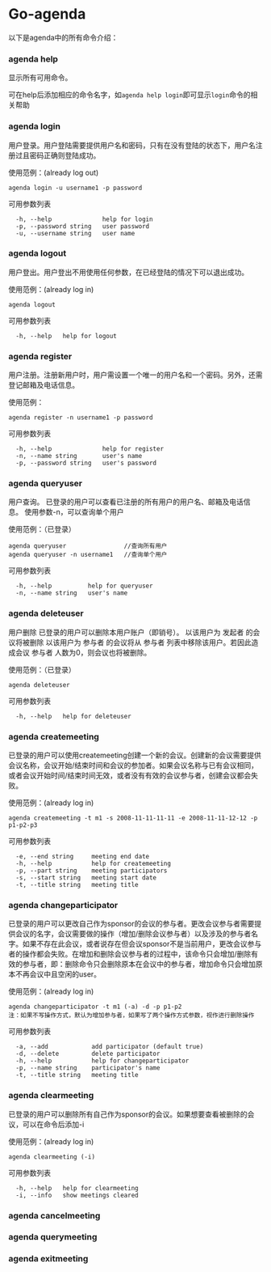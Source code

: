 # Go-agenda

以下是agenda中的所有命令介绍：

### agenda help

显示所有可用命令。

可在help后添加相应的命令名字，如`agenda help login`即可显示`login`命令的相关帮助

### agenda login
用户登录。用户登陆需要提供用户名和密码，只有在没有登陆的状态下，用户名注册过且密码正确则登陆成功。

使用范例：(already log out) 
```
agenda login -u username1 -p password
```

可用参数列表
```
  -h, --help              help for login
  -p, --password string   user password
  -u, --username string   user name
```

### agenda logout
用户登出。用户登出不用使用任何参数，在已经登陆的情况下可以退出成功。

使用范例：(already log in) 
```
agenda logout
```

可用参数列表
```
  -h, --help   help for logout
```
### agenda register
用户注册。注册新用户时，用户需设置一个唯一的用户名和一个密码。另外，还需登记邮箱及电话信息。



使用范例：
```
agenda register -n username1 -p password
```

可用参数列表
```
  -h, --help              help for register
  -n, --name string       user's name
  -p, --password string   user's password
```
### agenda queryuser
用户查询。
已登录的用户可以查看已注册的所有用户的用户名、邮箱及电话信息。
使用参数-n，可以查询单个用户

使用范例：（已登录）
```
agenda queryuser                //查询所有用户
agenda queryuser -n username1   //查询单个用户
```

可用参数列表
```
  -h, --help          help for queryuser
  -n, --name string   user's name
```
### agenda deleteuser
用户删除
已登录的用户可以删除本用户账户（即销号）。
以该用户为 发起者 的会议将被删除
以该用户为 参与者 的会议将从 参与者 列表中移除该用户。若因此造成会议 参与者 人数为0，则会议也将被删除。

使用范例：（已登录）
```
agenda deleteuser
```


可用参数列表
```
  -h, --help   help for deleteuser
```


### agenda createmeeting

已登录的用户可以使用createmeeting创建一个新的会议。创建新的会议需要提供会议名称，会议开始/结束时间和会议的参加者。如果会议名称与已有会议相同，或者会议开始时间/结束时间无效，或者没有有效的会议参与者，创建会议都会失败。

使用范例：(already log in) 
```
agenda createmeeting -t m1 -s 2008-11-11-11-11 -e 2008-11-11-12-12 -p p1-p2-p3
```

可用参数列表
```
  -e, --end string     meeting end date
  -h, --help           help for createmeeting
  -p, --part string    meeting participators
  -s, --start string   meeting start date
  -t, --title string   meeting title
```

### agenda changeparticipator

已登录的用户可以更改自己作为sponsor的会议的参与者。更改会议参与者需要提供会议的名字，会议需要做的操作（增加/删除会议参与者）以及涉及的参与者名字。如果不存在此会议，或者说存在但会议sponsor不是当前用户，更改会议参与者的操作都会失败。在增加和删除会议参与者的过程中，该命令只会增加/删除有效的参与者，即：删除命令只会删除原本在会议中的参与者，增加命令只会增加原本不再会议中且空闲的user。

使用范例：(already log in) 
```
agenda changeparticipator -t m1 (-a) -d -p p1-p2
注：如果不写操作方式，默认为增加参与者，如果写了两个操作方式参数，视作进行删除操作
```

可用参数列表
```
  -a, --add            add participator (default true)
  -d, --delete         delete participator
  -h, --help           help for changeparticipator
  -p, --name string    participator's name
  -t, --title string   meeting title
```

### agenda clearmeeting

已登录的用户可以删除所有自己作为sponsor的会议。如果想要查看被删除的会议，可以在命令后添加-i

使用范例：(already log in) 
```
agenda clearmeeting (-i)
```

可用参数列表
```
  -h, --help   help for clearmeeting
  -i, --info   show meetings cleared
```

### agenda cancelmeeting

### agenda querymeeting

### agenda exitmeeting